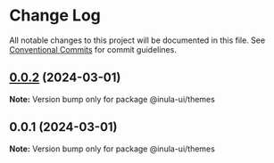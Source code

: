 # Change Log

All notable changes to this project will be documented in this file. See [Conventional Commits](https://conventionalcommits.org) for commit guidelines.

## [0.0.2](https://github.com/inula-ui/inula-ui/compare/v0.0.1...v0.0.2) (2024-03-01)

**Note:** Version bump only for package @inula-ui/themes

## 0.0.1 (2024-03-01)

**Note:** Version bump only for package @inula-ui/themes
